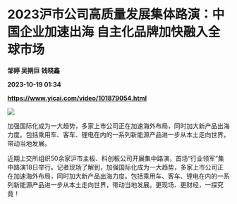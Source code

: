 # 2023沪市公司高质量发展集体路演：中国企业加速出海 自主化品牌加快融入全球市场
**邹婷 吴朔巨 钱晓鑫**

**2023-10-19 01:34**

**https://www.yicai.com/video/101879054.html**

![](http://imgcdn.yicai.com/vms-new/2023/10/7a6ad82d-1481-4e85-a036-a2fdbd9fee32.png) 

加强国际化成为一大趋势，多家上市公司正在加速海外布局，同时加大新产品出海力度。包括乘用车、客车、锂电在内的一系列新能源产品进一步从本土走向世界，带动当地发展。

近期上交所组织50余家沪市主板、科创板公司开展集中路演，首场“行业领军”集中路演18日举行。记者现场了解到，加强国际化成为一大趋势，多家上市公司正在加速海外布局，同时加大新产品出海力度。包括乘用车、客车、锂电在内的一系列新能源产品进一步从本土走向世界，带动当地发展。更现场、更财经，一探究竟！